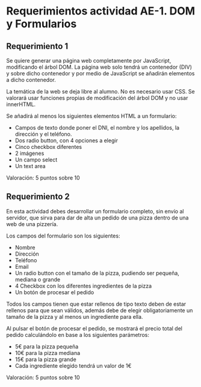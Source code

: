 # Requerimientos actividad AE-1. DOM y Formularios

## Requerimiento 1

Se quiere generar una página web completamente por JavaScript, modificando el
árbol DOM. La página web solo tendrá un contenedor (DIV) y sobre dicho
contenedor y por medio de JavaScript se añadirán elementos a dicho contenedor.

La temática de la web se deja libre al alumno. No es necesario usar CSS. Se valorará usar funciones propias de modificación del árbol DOM y no usar innerHTML.

Se añadirá al menos los siguientes elementos HTML a un formulario:

- Campos de texto donde poner el DNI, el nombre y los apellidos, la dirección y el teléfono.
- Dos radio button, con 4 opciones a elegir
- Cinco checkbox diferentes
- 2 imágenes
- Un campo select
- Un text area

Valoración: 5 puntos sobre 10

## Requerimiento 2

En esta actividad debes desarrollar un formulario completo, sin envío al servidor, que sirva para dar de alta un pedido de una pizza dentro de una web de una pizzería.

Los campos del formulario son los siguientes:

- Nombre
- Dirección
- Teléfono
- Email
- Un radio button con el tamaño de la pizza, pudiendo ser pequeña, mediana o grande
- 4 Checkbox con los diferentes ingredientes de la pizza
- Un botón de procesar el pedido

Todos los campos tienen que estar rellenos de tipo texto deben de estar rellenos para que sean válidos, además debe de elegir obligatoriamente un tamaño de la pizza y al menos un ingrediente para ella.

Al pulsar el botón de procesar el pedido, se mostrará el precio total del pedido calculándolo en base a los siguientes parámetros:

- 5€ para la pizza pequeña
- 10€ para la pizza mediana
- 15€ para la pizza grande
- Cada ingrediente elegido tendrá un valor de 1€

Valoración: 5 puntos sobre 10
